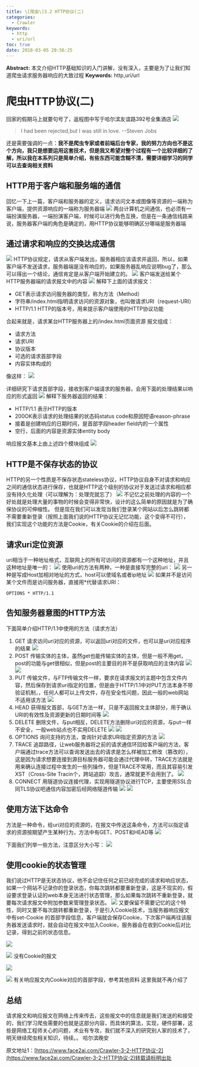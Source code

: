 ```yaml
---
title: \[爬虫\]3.2 HTTP协议(二)
categories:
  - Crawler
keywords:
  - http
  - uri/url
toc: true
date: 2018-03-05 20:56:25
---
```


**Abstract:** 本文介绍HTTP基础知识的入门讲解，没有深入，主要是为了让我们知道爬虫请求服务器响应的大致过程
**Keywords:** http,uri/url

<!--more-->
# 爬虫HTTP协议(二)
回家的假期马上就要句号了，返程图中写于哈尔滨友谊路392号全集酒店
![](https://tony4ai-1251394096.cos.ap-hongkong.myqcloud.com/blog_images/Crawler-3-2-HTTP协议-2/feihua.jpg)
> I had been rejected,but I was still in love. --Steven Jobs

还是需要强调的一点：**我不是爬虫专家或者前端后台专家，我的努力方向也不是这个方向，我只是想要运用这套技术，但是我又希望对整个过程有一个比较详细的了解，所以我在本系列只是简单介绍，有些东西可能含糊不清，需要详细学习的同学可以去查询相关资料**
## HTTP用于客户端和服务端的通信
回忆一下上一篇，客户端和服务器的定义，请求访问文本或图像等资源的一端称为客户端，提供资源响应的一端称为服务器端
![](https://tony4ai-1251394096.cos.ap-hongkong.myqcloud.com/blog_images/Crawler-3-2-HTTP协议-2/http_comunity.png)
两台计算机之间通信，也必须有一端扮演服务器，一端扮演客户端，时候可以进行角色互换，但是在一条通信线路来说，服务器客户端的角色是确定的，用HTTP协议能够明确区分哪端是服务器端
## 通过请求和响应的交换达成通信
![](https://tony4ai-1251394096.cos.ap-hongkong.myqcloud.com/blog_images/Crawler-3-2-HTTP协议-2/request.png)
HTTP协议规定，请求从客户端发出，服务器相应该请求并返回，所以，如果客户端不发送请求，服务器端是没有响应的，如果服务器乱响应说明bug了，那么可以得出一个结论，通信肯定是从客户端开始建立的。
![](https://tony4ai-1251394096.cos.ap-hongkong.myqcloud.com/blog_images/Crawler-3-2-HTTP协议-2/request_eg.png)
客户端发送给某个HTTP服务器端的请求报文中的内容
![](https://tony4ai-1251394096.cos.ap-hongkong.myqcloud.com/blog_images/Crawler-3-2-HTTP协议-2/baowen.png)
解释下上面的请求报文：
- GET表示请求访问服务器的类型，称为方法（Method）
- 字符串/index.html指明请求访问的资源对象，也叫做请求URI（request-URI）
- HTTP/1.1 HTTP的版本号，用来提示客户端使用的HTTP协议功能

合起来就是，请求某台HTTP服务器上的/index.html页面资源
报文组成：
- 请求方法
- 请求URI
- 协议版本
- 可选的请求首部字段
- 内容实体构成的

像这样：
![](https://tony4ai-1251394096.cos.ap-hongkong.myqcloud.com/blog_images/Crawler-3-2-HTTP协议-2/baowen1.png)

详细研究下请求首部字段，接收到客户端请求的服务器，会用下面的处理结果以响应的形式返回
![](https://tony4ai-1251394096.cos.ap-hongkong.myqcloud.com/blog_images/Crawler-3-2-HTTP协议-2/return.png)
解释下服务器返回的结果：
- HTTP/1.1 表示HTTP的版本
- 200OK表示请求的处理结果的状态码status code和原因短语reason-phrase
- 接着是创建响应的日期时间，是首部字段header field内的一个属性
- 空行，后面的内容是资源实体entity body

响应报文基本上由上述四个模块组成
![](https://tony4ai-1251394096.cos.ap-hongkong.myqcloud.com/blog_images/Crawler-3-2-HTTP协议-2/return_constructure.png)

## HTTP是不保存状态的协议
HTTP的另一个性质是不保存状态stateless协议，HTTP协议自身不对请求和响应之间的通信状态进行保存，也就是HTTP这个级别的协议对于发送过请求和相应都没有持久化处理（可以理解为：处理完就忘了）
![](https://tony4ai-1251394096.cos.ap-hongkong.myqcloud.com/blog_images/Crawler-3-2-HTTP协议-2/stateless.png)
不记忆之前处理的内容的一个好处就是处理大量的事物的时候会变得非常快，设计的这么简单的原因就是为了确保协议的可伸缩性。
但是现在我们可以发现当我们登录某个网站以后怎么跳转都不需要重新登录（按照上面我们说的HTTP协议无记忆功能，这个变得不可行），我们实现这个功能的方法是Cookie，有关Cookie的介绍在后面。
## 请求uri定位资源
uri相当于一种地址格式，互联网上的所有可访问的资源都有一个这种地址，并且这种地址是唯一的：
![](https://tony4ai-1251394096.cos.ap-hongkong.myqcloud.com/blog_images/Crawler-3-2-HTTP协议-2/uri.png)
使用uri的方法有两种，一种是直接写完整的uri：
![](https://tony4ai-1251394096.cos.ap-hongkong.myqcloud.com/blog_images/Crawler-3-2-HTTP协议-2/hole_uri.png)
另一种是写成Host加相对地址的方式，host可以使域名或者ip地址
![](https://tony4ai-1251394096.cos.ap-hongkong.myqcloud.com/blog_images/Crawler-3-2-HTTP协议-2/host_uri.png)
如果并不是访问某个文件而是访问服务器，直接用*代替请求URI：
```http
OPTIONS * HTTP/1.1
```

## 告知服务器意图的HTTP方法
下面简单介绍HTTP/1.1中使用的方法（请求方法）
1. GET 请求访问uri对应的资源，可以返回uri对应的文件，也可以是uri对应程序的结果
![](https://tony4ai-1251394096.cos.ap-hongkong.myqcloud.com/blog_images/Crawler-3-2-HTTP协议-2/get.png)
2. POST 传输实体的主体，虽然get也能传输实体的主体，但是一般不用get，post的功能与get很相似，但是post的主要目的并不是获取响应的主体内容
![](https://tony4ai-1251394096.cos.ap-hongkong.myqcloud.com/blog_images/Crawler-3-2-HTTP协议-2/post.png)
![](https://tony4ai-1251394096.cos.ap-hongkong.myqcloud.com/blog_images/Crawler-3-2-HTTP协议-2/post2.png)
3. PUT 传输文件，与FTP传输文件一样，要求在请求报文的主题中包含文件内容，然后保存到请求uri指定的位置，但是由于HTTP/1.1中对PUT方法本身不带验证机制，，任何人都可以上传文件，存在安全性问题，因此一般的web网站不适用该方法
![](https://tony4ai-1251394096.cos.ap-hongkong.myqcloud.com/blog_images/Crawler-3-2-HTTP协议-2/put.png)
4. HEAD 获得报文首部，与GET方法一样，只是不返回报文主体部分，用于确认URI的有效性及资源更新的日期时间等
![](https://tony4ai-1251394096.cos.ap-hongkong.myqcloud.com/blog_images/Crawler-3-2-HTTP协议-2/head.png)
5. DELETE 删除文件，与put相反，DELETE方法删除uri对应的资源，与put一样不安全，一般web站点也不实用DELETE
![](https://tony4ai-1251394096.cos.ap-hongkong.myqcloud.com/blog_images/Crawler-3-2-HTTP协议-2/delete.png)
![](https://tony4ai-1251394096.cos.ap-hongkong.myqcloud.com/blog_images/Crawler-3-2-HTTP协议-2/delete2.png)
6. OPTIONS 询问支持的方法，查询针对请求URI指定资源的方法
![](https://tony4ai-1251394096.cos.ap-hongkong.myqcloud.com/blog_images/Crawler-3-2-HTTP协议-2/options.png)
7. TRACE 追踪路径，让web服务器将之前的请求通信环回给客户端的方法，客户端通过trace方法可以查询发送出去的请求是怎么样被加工修改（篡改的），这是因为请求想要连接到源目标服务器可能会通过代理中转，TRACE方法就是用来确认连接过程中发生的一些列操作，但是TRACE不常用，而且其容易引发XST（Cross-Site Tracin个，跨站追踪）攻击，通常就更不会用到了。
![](https://tony4ai-1251394096.cos.ap-hongkong.myqcloud.com/blog_images/Crawler-3-2-HTTP协议-2/trace.png)
8. CONNECT 用隧道协议连接代理，实现用隧道协议进行TCP，主要使用SSL合同TLS协议吧通信内容加密后经网络隧道传输
![](https://tony4ai-1251394096.cos.ap-hongkong.myqcloud.com/blog_images/Crawler-3-2-HTTP协议-2/connect1.png)
![](https://tony4ai-1251394096.cos.ap-hongkong.myqcloud.com/blog_images/Crawler-3-2-HTTP协议-2/connect2.png)


## 使用方法下达命令
方法是一种命令，给uri对应的资源的，在报文中传送这条命令，方法可以指定请求的资源按期望产生某种行为，方法中有GET、POST和HEAD等
![](https://tony4ai-1251394096.cos.ap-hongkong.myqcloud.com/blog_images/Crawler-3-2-HTTP协议-2/command.png)

下面我们列举一些方法，注意区分大小写：
![](https://tony4ai-1251394096.cos.ap-hongkong.myqcloud.com/blog_images/Crawler-3-2-HTTP协议-2/command2.png)
## 使用cookie的状态管理
我们说过HTTP是无状态协议，他不会记住任何之前已经完成的请求和响应状态，如果一个网站不记录你的登录状态，你每次跳转都要重新登录，这是不现实的，假设要求登录认证的web本身无法进行状态管理，那么如果每次跳转不重新登录，就要每次请求报文中附加参数来管理登录状态。
![](https://tony4ai-1251394096.cos.ap-hongkong.myqcloud.com/blog_images/Crawler-3-2-HTTP协议-2/forgetthem.png)
又要保留不需要记忆的这个特性，同时又要不每次跳转都重新登录，于是引入Cookie技术，当服务器响应报文中有set-Cookie 的首部字段信息，客户端就会保存Cookie，下次客户端再往该服务器发送请求时，就会自动在报文中加入Cookie，服务器会在收到Cookie后对比记录，得到之前的状态信息。

![](https://tony4ai-1251394096.cos.ap-hongkong.myqcloud.com/blog_images/Crawler-3-2-HTTP协议-2/no_cookie.png)

![](https://tony4ai-1251394096.cos.ap-hongkong.myqcloud.com/blog_images/Crawler-3-2-HTTP协议-2/cookie_2.png)
没有Cookie的报文

![](https://tony4ai-1251394096.cos.ap-hongkong.myqcloud.com/blog_images/Crawler-3-2-HTTP协议-2/no_cookie_post.png)

![](https://tony4ai-1251394096.cos.ap-hongkong.myqcloud.com/blog_images/Crawler-3-2-HTTP协议-2/cookie_post.png)
有关响应报文内Cookie对应的首部字段，参考其他资料
这里我就不再介绍了

## 总结
请求报文和响应报文在网络上传来传去，这些报文中的信息就是我们发送的和接受的，我们学习爬虫需要的也就是这部分内容，而具体的算法，实现，硬件部署，这些是网络工程师关心的问题，术业有专攻，我们就不深入的研究别人家的技术了，明天继续爬虫相关知识，待续。。
哈尔滨晚安





原文地址1：[https://www.face2ai.com/Crawler-3-2-HTTP协议-2](https://www.face2ai.com/Crawler-3-2-HTTP协议-2)转载请标明出处
